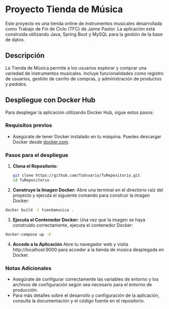 # Proyecto Tienda de Música

Este proyecto es una tienda online de instrumentos musicales desarrollada como Trabajo de Fin de Ciclo (TFC) de Jaime Pastor. La aplicación está construida utilizando Java, Spring Boot y MySQL para la gestión de la base de datos.

## Descripción

La Tienda de Música permite a los usuarios explorar y comprar una variedad de instrumentos musicales. Incluye funcionalidades como registro de usuarios, gestión de carrito de compras, y administración de productos y pedidos.

## Despliegue con Docker Hub

Para desplegar la aplicación utilizando Docker Hub, sigue estos pasos:

### Requisitos previos

- Asegúrate de tener Docker instalado en tu máquina. Puedes descargar Docker desde [docker.com](https://www.docker.com/get-started).

### Pasos para el despliegue

1. **Clona el Repositorio:**

   ```bash
   git clone https://github.com/TuUsuario/TuRepositorio.git
   cd TuRepositorio
2. **Construye la Imagen Docker:**
    Abre una terminal en el directorio raíz del proyecto y ejecuta el siguiente comando para construir la imagen Docker:

  ```bash
  docker build -t tiendamusica .
  ```

3. **Ejecuta el Contenedor Docker:**
    Una vez que la imagen se haya construido correctamente, ejecuta el contenedor Docker:

  ```bash
  docker-compose up -d
  ```

4. **Accede a la Aplicación**
   Abre tu navegador web y visita http://localhost:9000 para acceder a la tienda de música desplegada en Docker.

### Notas Adicionales
- Asegúrate de configurar correctamente las variables de entorno y los archivos de configuración según sea necesario para el entorno de producción.
- Para más detalles sobre el desarrollo y configuración de la aplicación, consulta la documentación y el código fuente en el repositorio.

   
